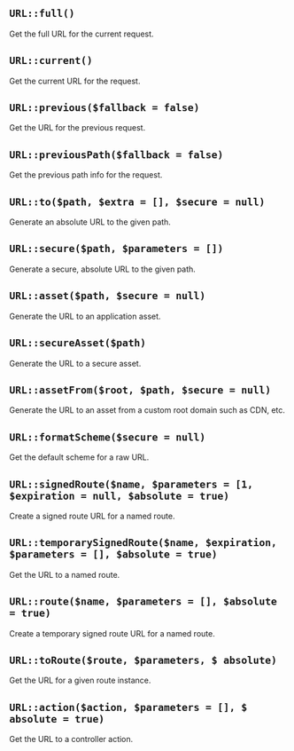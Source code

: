 ## `URL::full()`

Get the full URL for the current request.

## `URL::current()`

Get the current URL for the request.

## `URL::previous($fallback = false)`

Get the URL for the previous request.

## `URL::previousPath($fallback = false)`

Get the previous path info for the request.

## `URL::to($path, $extra = [], $secure = null)`

Generate an absolute URL to the given path.

## `URL::secure($path, $parameters = [])`

Generate a secure, absolute URL to the given path.

## `URL::asset($path, $secure = null)`

Generate the URL to an application asset.

## `URL::secureAsset($path)`

Generate the URL to a secure asset.

## `URL::assetFrom($root, $path, $secure = null)`

Generate the URL to an asset from a custom root domain such as CDN, etc.

## `URL::formatScheme($secure = null)`

Get the default scheme for a raw URL.

## `URL::signedRoute($name, $parameters = [1, $expiration = null, $absolute = true)`

Create a signed route URL for a named route.

## `URL::temporarySignedRoute($name, $expiration, $parameters = [], $absolute = true) `

Get the URL to a named route.

## `URL::route($name, $parameters = [], $absolute = true)`

Create a temporary signed route URL for a named route.

## `URL::toRoute($route, $parameters, $ absolute)`

Get the URL for a given route instance.

## `URL::action($action, $parameters = [], $ absolute = true)`

Get the URL to a controller action.
